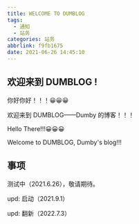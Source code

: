 ```yaml
---
title: WELCOME TO DUMBLOG
tags:
  - 通知
  - 站务
categories: 站务
abbrlink: f9fb1675
date: 2021-06-26 14:45:10
---
```


## 欢迎来到 DUMBLOG !

你好你好！！！😀😀😀

欢迎来到 DUMBLOG——Dumby 的博客！！！

<!--more-->

Hello There!!!😀😀😀

Welcome to DUMBLOG, Dumby's blog!!!

## 事项

测试中（2021.6.26），敬请期待。

upd: 启动（2021.9.1）

upd: 翻新（2022.7.3）
